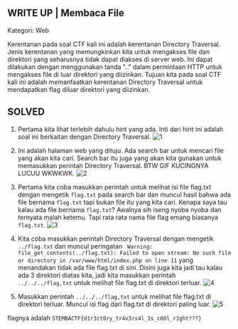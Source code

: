 WRITE UP | Membaca File
-------------------------------------
Kategori: Web

Kerentanan pada soal CTF kali ini adalah kerentanan Directory Traversal. Jenis kerentanan yang memungkinkan kita untuk mengakses file dan direktori yang seharusnya tidak dapat diakses di server web. Ini dapat dilakukan dengan menggunakan tanda ".." dalam permintaan HTTP untuk mengakses file di luar direktori yang diizinkan. Tujuan kita pada soal CTF kali ini adalah memanfaatkan kerentanan Directory Traversal untuk mendapatkan flag diluar direktori yang diizinkan.

SOLVED
------------------------------
1. Pertama kita lihat terlebih dahulu hint yang ada. Inti dari hint ini adalah soal ini berkaitan dengan Directory Traversal.
![1](https://user-images.githubusercontent.com/113501500/213712573-86431de6-0a60-4a14-9a23-9a486a5296ba.png)

2. Ini adalah halaman web yang dituju. Ada search bar untuk mencari file yang akan kita cari. Search bar itu juga yang akan kita gunakan untuk memasukkan perintah Directory Traversal. BTW GIF KUCINGNYA LUCUU WKWKWK.
![2](https://user-images.githubusercontent.com/113501500/213712469-dabecaac-9608-4a42-9b17-f7a4c0c4e32f.png)

3. Pertama kita coba masukkan perintah untuk melihat isi file flag.txt dengan mengetik `flag.txt` pada search bar dan muncul hasil bahwa ada file bernama `flag.txt` tapi bukan file itu yang kita cari. Kenapa saya tau kalau ada file bernama `flag.txt`? Awalnya sih iseng nyoba nyoba dan ternyata malah ketemu. Tapi rata rata nama file flag emang biasanya `flag.txt`.
![3](https://user-images.githubusercontent.com/113501500/213712480-a715aeaa-d9bd-40d4-8e81-8bf78a10da6d.png)

4. Kita coba masukkan perintah Directory Traversal dengan mengetik `../flag.txt` dan muncul peringatan `
Warning: file_get_contents(../flag.txt): Failed to open stream: No such file or directory in /var/www/html/index.php on line 11` yang menandakan tidak ada file flag.txt di sini. Disini juga kita jadi tau kalau ada 3 direktori diatas kita, jadi kita masukkan perintah `../../../flag,txt` untuk melihat file flag.txt di direktori terluar.
![4](https://user-images.githubusercontent.com/113501500/213712491-d66b21d4-fadb-402a-83dd-22db07933805.png)

5. Masukkan perintah `../../../flag,txt` untuk melihat file flag.txt di direktori terluar. Muncul isi flag dari flag.txt di direktori paling luar.
![5](https://user-images.githubusercontent.com/113501500/213712607-5501289d-8584-4ae7-9307-5d6ff80834d9.png)

flagnya adalah `STEMBACTF{d1r3ct0ry_tr4v3rs4l_1s_c00l_r1ght???}`
